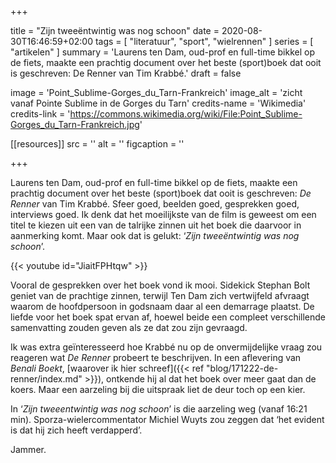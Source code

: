 +++

title = "Zijn tweeëntwintig was nog schoon"
date = 2020-08-30T16:46:59+02:00 
tags = [ "literatuur", "sport", "wielrennen" ] 
series = [ "artikelen" ] 
summary = 'Laurens ten Dam, oud-prof en full-time bikkel op de fiets, maakte een prachtig document over het beste (sport)boek dat ooit is geschreven: De Renner van Tim Krabbé.'
draft = false

image = 'Point_Sublime-Gorges_du_Tarn-Frankreich'
image_alt = 'zicht vanaf Pointe Sublime in de Gorges du Tarn'
credits-name = 'Wikimedia'
credits-link = 'https://commons.wikimedia.org/wiki/File:Point_Sublime-Gorges_du_Tarn-Frankreich.jpg'

[[resources]]
src = ''
alt = ''
figcaption = ''


+++

Laurens ten Dam, oud-prof en full-time bikkel op de fiets, maakte een prachtig document over het beste (sport)boek dat ooit is geschreven: _De Renner_ van Tim Krabbé. Sfeer goed, beelden goed, gesprekken goed, interviews goed. Ik denk dat het moeilijkste van de film is geweest om een titel te kiezen uit een van de talrijke zinnen uit het boek die daarvoor in aanmerking komt. Maar ook dat is gelukt: ‘_Zijn tweeëntwintig was nog schoon_’.

{{< youtube id="JiaitFPHtqw" >}}

Vooral de gesprekken over het boek vond ik mooi. Sidekick Stephan Bolt geniet van de prachtige zinnen, terwijl Ten Dam zich vertwijfeld afvraagt waarom de hoofdpersoon in godsnaam daar al een demarrage plaatst. De liefde voor het boek spat ervan af, hoewel beide een compleet verschillende samenvatting zouden geven als ze dat zou zijn gevraagd.

Ik was extra geïnteresseerd hoe Krabbé nu op de onvermijdelijke vraag zou reageren wat _De Renner_ probeert te beschrijven. In een aflevering van _Benali Boekt_, [waarover ik hier schreef]({{< ref "blog/171222-de-renner/index.md" >}}), ontkende hij al dat het boek over meer gaat dan de koers. Maar een aarzeling bij die uitspraak liet de deur toch op een kier.

In ‘_Zijn tweeentwintig was nog schoon_’ is die aarzeling weg (vanaf 16:21 min). Sporza-wielercommentator Michiel Wuyts zou zeggen dat ‘het evident is dat hij zich heeft verdapperd’.

Jammer.